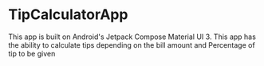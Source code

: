 # TipCalculatorApp
This app is built on Android's Jetpack Compose Material UI 3. This app has the ability to calculate tips depending on the bill amount and Percentage of tip to be given
